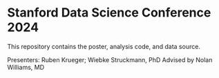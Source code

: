 # Stanford Data Science Conference 2024

This repository contains the poster, analysis code, and data source.

Presenters: Ruben Krueger; Wiebke Struckmann, PhD
Advised by Nolan Williams, MD
